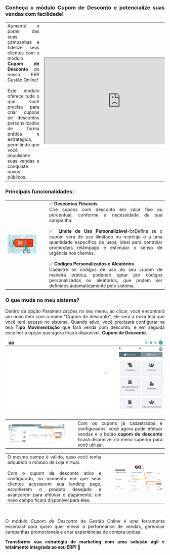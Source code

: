 <div style="text-align: justify"> 

### Conheça o módulo Cupom de Desconto e potencialize suas vendas com facilidade!

| | |
|-|-|
|Aumente o poder das suas campanhas e fidelize seus clientes com o módulo **Cupom de Desconto** do nosso ERP Gestão Online!<br><br>Este módulo oferece tudo o que você precisa para criar cupons de descontos personalizados de forma prática e estratégica, permitindo que você impulsione suas vendas e conquiste novos públicos. |<iframe src="https://drive.google.com/file/d/1Rae8dgtr6xA84rMwvi0Zv8dWpBgJUrNT/preview" width="480" height="270" allow="autoplay"></iframe>|

### Principais funcionalidades:

| | | |
|-|-|-|
|<div style="text-align: center"><img src="https://github.com/Gestao-Online/public-docs/blob/879ab25e7489b97b98834a6c778b14ec344cdb7f/erp-v2/marketplace/extensions/br.com.gestao-online.module.cupom-desconto/assets/modulo_cupom_desconto_02.png?raw=true" alt="0" width="600"></div> |<p style="color: white;">__</p>|✅ **Descontos Flexíveis**<br>Crie cupons com desconto em valor fixo ou percentual, conforme a necessidade da sua campanha.<br><br>✅ **Limite de Uso Personalizável**<brDefina se o cupom será de uso ilimitado ou restrinja-o a uma quantidade específica de usos, ideal para controlar promoções relâmpago e estimular o senso de urgência nos clientes.<br><br>✅ **Códigos Personalizados e Aleatórios**<br>Cadastre os códigos de uso do seu cupom de maneira prática, podendo optar por códigos personalizados ou aleatórios, que podem ser definidos automaticamente pelo sistema. |

### O que muda no meu sistema?

Dentro da opção Parametrizações no seu menu, ao clicar, você encontrará um novo item com o nome "Cupom de desconto", ele será a nova tela que você terá acesso no sistema. Quando ativo, você precisará configurar na tela **Tipo Movimentação** que fará venda com desconto, e em seguida escolher a opção que agora ficará disponível, **Cupom de Desconto**.

<div style="text-align: center"><img src="https://github.com/Gestao-Online/public-docs/blob/b69aefa32475b8554119a3a118f8fc721068da88/erp-v2/marketplace/extensions/br.com.gestao-online.module.cupom-desconto/assets/modulo_cupom_desconto_03.gif?raw=true" alt="0" width="800"></div>

<br>

| | | |
|-|-|-|
|![](https://github.com/Gestao-Online/public-docs/blob/574597a75cc212a72e31692be307322dd35d52c7/erp-v2/marketplace/extensions/br.com.gestao-online.module.cupom-desconto/assets/modulo_cupom_desconto_04.png?raw=true) |<p style="color: white;">__</p>|Com os cupons já cadastrados e configurados, você agora pode efetuar vendas e o botão **cupom de desconto** ficará disponível no menu superior para você utilizar.|

| | | |
|-|-|-|
|O mesmo campo é válido, caso você tenha adquirido o módulo de Loja Virtual. <br><br>Com o cupom de desconto ativo e configurado, no momento em que seus clientes acessarem sua landing page, escolherem o produto desejado e avançarem para efetivar o pagamento, um novo campo ficará disponível para eles. |<p style="color: white;">__</p>|![](https://github.com/Gestao-Online/public-docs/blob/c357565e3079aff1add9eafe366cd27a22f6a6c5/erp-v2/marketplace/extensions/br.com.gestao-online.module.cupom-desconto/assets/modulo_cupom_desconto_03.png?raw=true) |


<br>

O módulo *Cupom de Desconto* do Gestão Online é uma ferramenta essencial para quem quer elevar a performance de vendas, gerenciar campanhas promocionais e criar experiências de compra únicas. 



**Transforme sua estratégia de marketing com uma solução ágil e totalmente integrada ao seu ERP! 🚀**

</div>